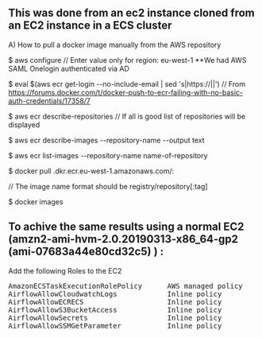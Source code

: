## This was done from an ec2 instance cloned from an EC2 instance in a ECS cluster

A) How to pull a docker image manually from the AWS repository

$ aws configure
   // Enter value only for region:  eu-west-1  **We had AWS SAML Onelogin authenticated via AD

$ eval $(aws ecr get-login --no-include-email | sed 's|https://||')   // From https://forums.docker.com/t/docker-push-to-ecr-failing-with-no-basic-auth-credentials/17358/7

$ aws ecr describe-repositories    // If all is good list of repositories will be displayed

$ aws ecr describe-images --repository-name <name-of-repository-from-the-above-output> --output text

$ aws ecr list-images --repository-name name-of-repository

$ docker pull <aws-account>.dkr.ecr.eu-west-1.amazonaws.com/<name-of-repository->:<tag>

   // The image name format should be registry/repository[:tag]
 
$ docker images


## To achive the same results using a normal EC2 (amzn2-ami-hvm-2.0.20190313-x86_64-gp2 (ami-07683a44e80cd32c5) ) :

Add the following Roles to the EC2

<pre>
AmazonECSTaskExecutionRolePolicy      AWS managed policy  
AirflowAllowCloudwatchLogs            Inline policy  
AirflowAllowECRECS                    Inline policy  
AirflowAllowS3BucketAccess            Inline policy  
AirflowAllowSecrets                   Inline policy  
AirflowAllowSSMGetParameter           Inline policy  

</pre>
